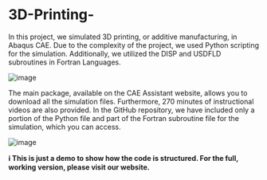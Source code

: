 # 3D-Printing-
In this project, we simulated 3D printing, or additive manufacturing, in Abaqus CAE.  Due to the complexity of the project, we used Python scripting for the simulation. Additionally, we utilized the DISP and USDFLD subroutines in Fortran Languages.

![image](https://github.com/user-attachments/assets/5527129b-daf8-4941-8721-d20e12c85473)

The main package, available on the CAE Assistant website, allows you to download all the simulation files. Furthermore, 270 minutes of instructional videos are also provided. In the GitHub repository, we have included only a portion of the Python file and part of the Fortran subroutine file for the simulation, which you can access.

![image](https://github.com/user-attachments/assets/1a12ea6a-580e-411a-8450-fa17452afdef)

**ℹ️ This is just a demo to show how the code is structured. For the full, working version, please visit our website.**
